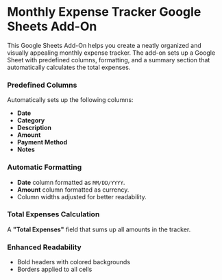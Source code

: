 # Monthly Expense Tracker Google Sheets Add-On

This Google Sheets Add-On helps you create a neatly organized and visually appealing monthly expense tracker. The add-on sets up a Google Sheet with predefined columns, formatting, and a summary section that automatically calculates the total expenses. 

### Predefined Columns
Automatically sets up the following columns:
- **Date**
- **Category**
- **Description**
- **Amount**
- **Payment Method**
- **Notes**

### Automatic Formatting
- **Date** column formatted as `MM/DD/YYYY`.
- **Amount** column formatted as currency.
- Column widths adjusted for better readability.

### Total Expenses Calculation
A **"Total Expenses"** field that sums up all amounts in the tracker.

### Enhanced Readability
- Bold headers with colored backgrounds
- Borders applied to all cells
